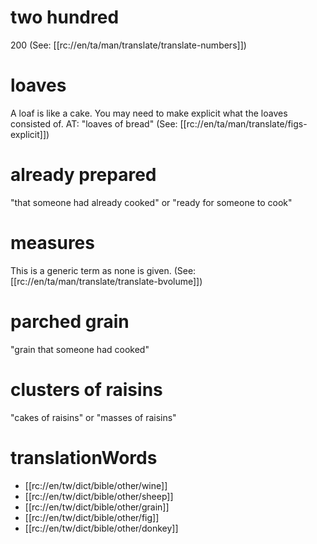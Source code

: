 # two hundred

200 (See: [[rc://en/ta/man/translate/translate-numbers]])

# loaves

A loaf is like a cake. You may need to make explicit what the loaves consisted of. AT: "loaves of bread" (See: [[rc://en/ta/man/translate/figs-explicit]])

# already prepared

"that someone had already cooked" or "ready for someone to cook"

# measures

This is a generic term as none is given. (See: [[rc://en/ta/man/translate/translate-bvolume]])

# parched grain

"grain that someone had cooked"

# clusters of raisins

"cakes of raisins" or "masses of raisins"

# translationWords

* [[rc://en/tw/dict/bible/other/wine]]
* [[rc://en/tw/dict/bible/other/sheep]]
* [[rc://en/tw/dict/bible/other/grain]]
* [[rc://en/tw/dict/bible/other/fig]]
* [[rc://en/tw/dict/bible/other/donkey]]